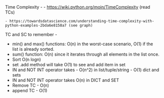 Time Complexity - 
    - https://wiki.python.org/moin/TimeComplexity (read TCs)

    - https://towardsdatascience.com/understanding-time-complexity-with-python-examples-2bda6e8158a7 (see graph)


TC and SC to remember - 

- min() and max() functions: O(n) in the worst-case scenario, O(1) if the list is already sorted.
- sum() function: O(n) since it iterates through all elements in the list once.
- Sort O(n logn)
- set .add method will take O(1) to see and add item in set
- IN and NOT INT operator takes 
        - O(n^2) in list/tuple/string 
        - O(1) dict and sets
- IN and NOT INT operator takes O(n) in DICT and SET
- Remove TC - O(n)
- append TC - O(1)